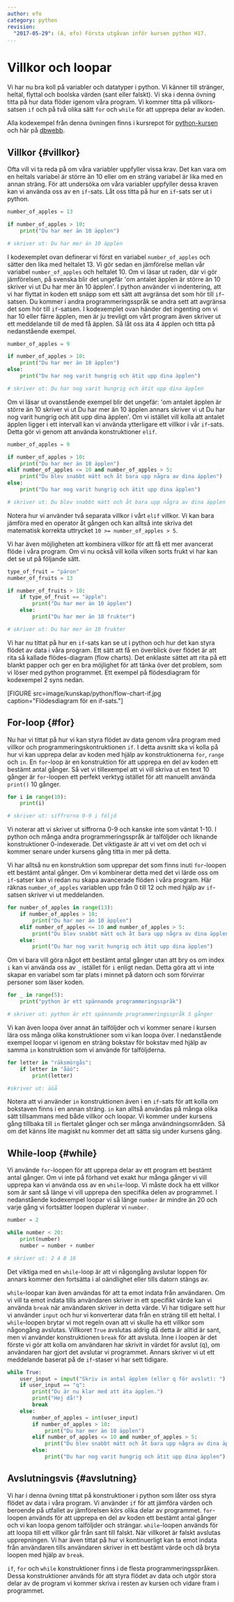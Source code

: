 ```yaml
---
author: efo
category: python
revision:
  "2017-05-29": (A, efo) Första utgåvan inför kursen python H17.
...
```

Villkor och loopar
==================================
Vi har nu bra koll på variabler och datatyper i python. Vi känner till stränger, heltal, flyttal och boolska värden (sant eller falskt). Vi ska i denna övning titta på hur data flöder igenom våra program. Vi kommer titta på villkors-satsen `if` och på två olika sätt `for` och `while` för att upprepa delar av koden.



<!--more-->

Alla kodexempel från denna övningen finns i kursrepot för [python-kursen](https://github.com/dbwebb-se/python/tree/master/example/flow) och här på [dbwebb](https://dbwebb.se/repo/python/example/flow).



Villkor {#villkor}
--------------------------------------
Ofta vill vi ta reda på om våra variabler uppfyller vissa krav. Det kan vara om en heltals variabel är större än 10 eller om en sträng variabel är lika med en annan sträng. För att undersöka om våra variabler uppfyller dessa kraven kan vi använda oss av en `if`-sats. Låt oss titta på hur en `if`-sats ser ut i python.

```python
number_of_apples = 13

if number_of_apples > 10:
    print("Du har mer än 10 äpplen")

# skriver ut: Du har mer än 10 äpplen
```

I kodexemplet ovan definerar vi först en variabel `number_of_apples` och sätter den lika med heltalet 13. Vi gör sedan en jämförelse mellan vår variabel `number_of_apples` och heltalet 10. Om vi läsar ut raden, där vi gör jämförelsen, på svenska blir det ungefär 'om antalet äpplen är större än 10 skriver vi ut Du har mer än 10 äpplen'. I python använder vi indentering, att vi har flyttat in koden ett snäpp som ett sätt att avgränsa det som hör till `if`-satsen. Du kommer i andra programmeringsspråk se andra sett att avgränsa det som hör till `if`-satsen. I kodexemplet ovan händer det ingenting om vi har 10 eller färre äpplen, men är ju trevligt om vårt program även skriver ut ett meddelande till de med få äpplen. Så låt oss äta 4 äpplen och titta på nedanstående exempel.

```python
number_of_apples = 9

if number_of_apples > 10:
    print("Du har mer än 10 äpplen")
else:
    print("Du har nog varit hungrig och ätit upp dina äpplen")

# skriver ut: Du har nog varit hungrig och ätit upp dina äpplen
```

Om vi läsar ut ovanstående exempel blir det ungefär: 'om antalet äpplen är större än 10 skriver vi ut Du har mer än 10 äpplen annars skriver vi ut Du har nog varit hungrig och ätit upp dina äpplen'. Om vi istället vill kolla att antalet äpplen ligger i ett intervall kan vi använda ytterligare ett villkor i vår `if`-sats. Detta gör vi genom att använda konstruktioner `elif`.

```python
number_of_apples = 9

if number_of_apples > 10:
    print("Du har mer än 10 äpplen")
elif number_of_apples <= 10 and number_of_apples > 5:
    print("Du blev snabbt mätt och åt bara upp några av dina äpplen")
else:
    print("Du har nog varit hungrig och ätit upp dina äpplen")

# skriver ut: Du blev snabbt mätt och åt bara upp några av dina äpplen
```

Notera hur vi använder två separata villkor i vårt `elif` villkor. Vi kan bara jämföra med en operator åt gången och kan alltså inte skriva det matematisk korrekta uttrycket `10 >= number_of_apples > 5`.

Vi har även möjligheten att kombinera villkor för att få ett mer avancerat flöde i våra program. Om vi nu också vill kolla vilken sorts frukt vi har kan det se ut på följande sätt.

```python
type_of_fruit = "päron"
number_of_fruits = 13

if number_of_fruits > 10:
    if type_of_fruit == "äpple":
        print("Du har mer än 10 äpplen")
    else:
        print("Du har mer än 10 frukter")

# skriver ut: Du har mer än 10 frukter
```

Vi har nu tittat på hur en `if`-sats kan se ut i python och hur det kan styra flödet av data i våra program. Ett sätt att få en överblick över flödet är att rita så kallade flödes-diagram (flow charts). Det enklaste sättet att rita på ett blankt papper och ger en bra möjlighet för att tänka över det problem, som vi löser med python programmet. Ett exempel på flödesdiagram för kodexempel 2 syns nedan.

[FIGURE src=image/kunskap/python/flow-chart-if.jpg caption="Flödesdiagram för en if-sats."]



For-loop {#for}
--------------------------------------
Nu har vi tittat på hur vi kan styra flödet av data genom våra program med villkor och programmeringskontruktionen `if`. I detta avsnitt ska vi kolla på hur vi kan upprepa delar av koden med hjälp av konstruktionerna `for`, `range` och `in`. En `for`-loop är en konstruktion för att upprepa en del av koden ett bestämt antal gånger. Så vet vi tillexempel att vi vill skriva ut en text 10 gånger är `for`-loopen ett perfekt verktyg istället för att manuellt använda `print()` 10 gånger.

```python
for i in range(10):
    print(i)

# skriver ut: siffrorna 0-9 i följd
```

Vi noterar att vi skriver ut siffrorna 0-9 och kanske inte som väntat 1-10. I python och många andra programmeringsspråk är talföljder och liknande konstruktioner 0-indexerade. Det viktigaste är att vi vet om det och vi kommer senare under kursens gång titta in mer på detta.

Vi har alltså nu en konstruktion som upprepar det som finns inuti `for`-loopen ett bestämt antal gånger. Om vi kombinerar detta med det vi lärde oss om `if`-satser kan vi redan nu skapa avancerade flöden i våra program. Här räknas `number_of_apples` variablen upp från 0 till 12 och med hjälp av `if`-satsen skriver vi ut meddelanden.

```python
for number_of_apples in range(13):
    if number_of_apples > 10:
        print("Du har mer än 10 äpplen")
    elif number_of_apples <= 10 and number_of_apples > 5:
        print("Du blev snabbt mätt och åt bara upp några av dina äpplen")
    else:
        print("Du har nog varit hungrig och ätit upp dina äpplen")
```

Om vi bara vill göra något ett bestämt antal gånger utan att bry os om index `i` kan vi använda oss av `_` istället för `i` enligt nedan. Detta göra att vi inte skapar en variabel som tar plats i minnet på datorn och som förvirrar personer som läser koden.

```python
for _ in range(5):
    print("python är ett spännande programmeringsspråk")

# skriver ut: python är ett spännande programmeringsspråk 5 gånger
```

Vi kan även loopa över annat än talföljder och vi kommer senare i kursen lära oss många olika konstruktioner som vi kan loopa över. I nedanstående exempel loopar vi igenom en sträng bokstav för bokstav med hjälp av samma `in` konstruktion som vi använde för talföljderna.

```python
for letter in "räksmörgås":
    if letter in "åäö":
        print(letter)

#skriver ut: äöå
```

Notera att vi använder `in` konstruktionen även i en `if`-sats för att kolla om bokstaven finns i en annan sträng. `in` kan alltså användas på många olika sätt tillsammans med både villkor och loopar. Vi kommer under kursens gång tillbaka till `in` flertalet gånger och ser många användningsområden. Så om det känns lite magiskt nu kommer det att sätta sig under kursens gång.



While-loop {#while}
--------------------------------------
Vi använde `for`-loopen för att upprepa delar av ett program ett bestämt antal gånger. Om vi inte på förhand vet exakt hur många gånger vi vill upprepa kan vi använda oss av en `while`-loop. Vi måste dock ha ett villkor som är sant så länge vi vill upprepa den specifika delen av programmet. I nedanstående kodexempel loopar vi så länge `number` är mindre än 20 och varje gång vi fortsätter loopen duplerar vi `number`.

```python
number = 2

while number < 20:
    print(number)
    number = number + number

# skriver ut: 2 4 8 16
```

Det viktiga med en `while`-loop är att vi någongång avslutar loppen för annars kommer den fortsätta i al oändlighet eller tills datorn stängs av.

`while`-loopar kan även användas för att ta emot indata från användaren. Om vi vill ta emot indata tills användaren skriver in ett specifikt värde kan vi använda `break` när användaren skriver in detta värde. Vi har tidigare sett hur vi använder `input` och hur vi konverterar data från en sträng till ett heltal. I `while`-loopen brytar vi mot regeln ovan att vi skulle ha ett villkor som någongång avslutas. Villkoret `True` avslutas aldrig då detta är alltid är sant, men vi använder konstruktionen `break` för att avsluta. Inne i loopen är det förste vi gör att kolla om användaren har skrivit in värdet för avslut (q), om användaren har gjort det avslutar vi programmet. Annars skriver vi ut ett meddelande baserat på de `if`-staser vi har sett tidigare.

```python
while True:
    user_input = input("Skriv in antal äpplen (eller q för avslut): ")
    if user_input == "q":
        print("Du är nu klar med att äta äpplen.")
        print("Hej då!")
        break
    else:
        number_of_apples = int(user_input)
        if number_of_apples > 10:
            print("Du har mer än 10 äpplen")
        elif number_of_apples <= 10 and number_of_apples > 5:
            print("Du blev snabbt mätt och åt bara upp några av dina äpplen")
        else:
            print("Du har nog varit hungrig och ätit upp dina äpplen")
```



Avslutningsvis {#avslutning}
--------------------------------------
Vi har i denna övning tittat på konstruktioner i python som låter oss styra flödet av data i våra program. Vi använder `if` för att jämföra värden och beroende på utfallet av jämförelsen körs olika delar av programmet. `for`-loopen används för att upprepa en del av koden ett bestämt antal gånger och vi kan loopa genom talföljder och strängar. `while`-loopen används för att loopa till ett villkor går från sant till falskt. När villkoret är falskt avslutas upprepningen. Vi har även tittat på hur vi kontinuerligt kan ta emot indata från användaren tills användaren skriver in ett bestämt värde och då bryta loopen med hjälp av `break`.

`if`, `for` och `while` konstruktioner finns i de flesta programmeringsspråken. Dessa konstruktioner används för att styra flödet av data och utgör stora delar av de program vi kommer skriva i resten av kursen och vidare fram i programmet.
